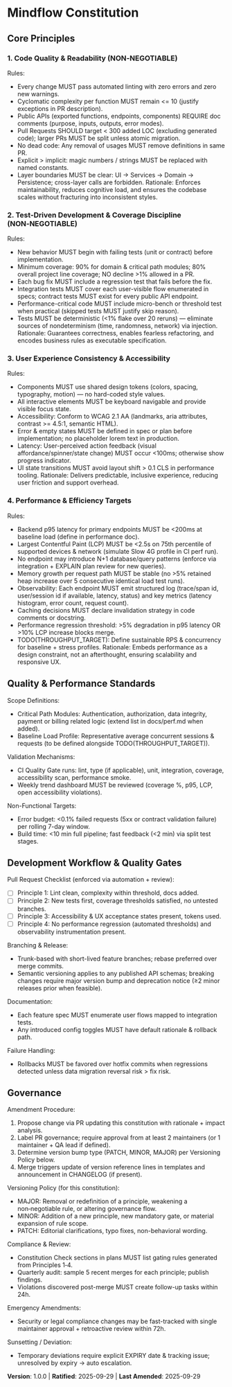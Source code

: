 <!--
Sync Impact Report
Version change: N/A (template) → 1.0.0
Modified principles: (initial adoption)
Added sections: Core Principles (4 defined), Quality & Performance Standards, Development Workflow & Quality Gates, Governance
Removed sections: Placeholder Principle 5 block (template unused)
Templates requiring updates:
 - .specify/templates/plan-template.md ✅ updated version reference
 - .specify/templates/tasks-template.md ✅ categories expanded (UX, Performance)
 - .specify/templates/spec-template.md ✅ no change needed (already aligned)
Follow-up TODOs:
 - TODO(THROUGHPUT_TARGET): Define baseline requests/sec & concurrency assumptions for performance Principle 4.
-->

# Mindflow Constitution

## Core Principles

### 1. Code Quality & Readability (NON‑NEGOTIABLE)
Rules:
- Every change MUST pass automated linting with zero errors and zero new warnings.
- Cyclomatic complexity per function MUST remain <= 10 (justify exceptions in PR description).
- Public APIs (exported functions, endpoints, components) REQUIRE doc comments (purpose, inputs, outputs, error modes).
- Pull Requests SHOULD target < 300 added LOC (excluding generated code); larger PRs MUST be split unless atomic migration.
- No dead code: Any removal of usages MUST remove definitions in same PR.
- Explicit > implicit: magic numbers / strings MUST be replaced with named constants.
- Layer boundaries MUST be clear: UI → Services → Domain → Persistence; cross-layer calls are forbidden.
Rationale: Enforces maintainability, reduces cognitive load, and ensures the codebase scales without fracturing into inconsistent styles.

### 2. Test-Driven Development & Coverage Discipline (NON‑NEGOTIABLE)
Rules:
- New behavior MUST begin with failing tests (unit or contract) before implementation.
- Minimum coverage: 90% for domain & critical path modules; 80% overall project line coverage; NO decline >1% allowed in a PR.
- Each bug fix MUST include a regression test that fails before the fix.
- Integration tests MUST cover each user-visible flow enumerated in specs; contract tests MUST exist for every public API endpoint.
- Performance-critical code MUST include micro-bench or threshold test when practical (skipped tests MUST justify skip reason).
- Tests MUST be deterministic (<1% flake over 20 reruns) — eliminate sources of nondeterminism (time, randomness, network) via injection.
Rationale: Guarantees correctness, enables fearless refactoring, and encodes business rules as executable specification.

### 3. User Experience Consistency & Accessibility
Rules:
- Components MUST use shared design tokens (colors, spacing, typography, motion) — no hard-coded style values.
- All interactive elements MUST be keyboard navigable and provide visible focus state.
- Accessibility: Conform to WCAG 2.1 AA (landmarks, aria attributes, contrast >= 4.5:1, semantic HTML).
- Error & empty states MUST be defined in spec or plan before implementation; no placeholder lorem text in production.
- Latency: User-perceived action feedback (visual affordance/spinner/state change) MUST occur <100ms; otherwise show progress indicator.
- UI state transitions MUST avoid layout shift > 0.1 CLS in performance tooling.
Rationale: Delivers predictable, inclusive experience, reducing user friction and support overhead.

### 4. Performance & Efficiency Targets
Rules:
- Backend p95 latency for primary endpoints MUST be <200ms at baseline load (define in performance doc).
- Largest Contentful Paint (LCP) MUST be <2.5s on 75th percentile of supported devices & network (simulate Slow 4G profile in CI perf run).
- No endpoint may introduce N+1 database/query patterns (enforce via integration + EXPLAIN plan review for new queries).
- Memory growth per request path MUST be stable (no >5% retained heap increase over 5 consecutive identical load test runs).
- Observability: Each endpoint MUST emit structured log (trace/span id, user/session id if available, latency, status) and key metrics (latency histogram, error count, request count).
- Caching decisions MUST declare invalidation strategy in code comments or docstring.
- Performance regression threshold: >5% degradation in p95 latency OR >10% LCP increase blocks merge.
- TODO(THROUGHPUT_TARGET): Define sustainable RPS & concurrency for baseline + stress profiles.
Rationale: Embeds performance as a design constraint, not an afterthought, ensuring scalability and responsive UX.

## Quality & Performance Standards
Scope Definitions:
- Critical Path Modules: Authentication, authorization, data integrity, payment or billing related logic (extend list in docs/perf.md when added).
- Baseline Load Profile: Representative average concurrent sessions & requests (to be defined alongside TODO(THROUGHPUT_TARGET)).

Validation Mechanisms:
- CI Quality Gate runs: lint, type (if applicable), unit, integration, coverage, accessibility scan, performance smoke.
- Weekly trend dashboard MUST be reviewed (coverage %, p95, LCP, open accessibility violations).

Non-Functional Targets:
- Error budget: <0.1% failed requests (5xx or contract validation failure) per rolling 7-day window.
- Build time: <10 min full pipeline; fast feedback (<2 min) via split test stages.

## Development Workflow & Quality Gates
Pull Request Checklist (enforced via automation + review):
- [ ] Principle 1: Lint clean, complexity within threshold, docs added.
- [ ] Principle 2: New tests first, coverage thresholds satisfied, no untested branches.
- [ ] Principle 3: Accessibility & UX acceptance states present, tokens used.
- [ ] Principle 4: No performance regression (automated thresholds) and observability instrumentation present.

Branching & Release:
- Trunk-based with short-lived feature branches; rebase preferred over merge commits.
- Semantic versioning applies to any published API schemas; breaking changes require major version bump and deprecation notice (≥2 minor releases prior when feasible).

Documentation:
- Each feature spec MUST enumerate user flows mapped to integration tests.
- Any introduced config toggles MUST have default rationale & rollback path.

Failure Handling:
- Rollbacks MUST be favored over hotfix commits when regressions detected unless data migration reversal risk > fix risk.

## Governance
Amendment Procedure:
1. Propose change via PR updating this constitution with rationale + impact analysis.
2. Label PR governance; require approval from at least 2 maintainers (or 1 maintainer + QA lead if defined).
3. Determine version bump type (PATCH, MINOR, MAJOR) per Versioning Policy below.
4. Merge triggers update of version reference lines in templates and announcement in CHANGELOG (if present).

Versioning Policy (for this constitution):
- MAJOR: Removal or redefinition of a principle, weakening a non‑negotiable rule, or altering governance flow.
- MINOR: Addition of a new principle, new mandatory gate, or material expansion of rule scope.
- PATCH: Editorial clarifications, typo fixes, non-behavioral wording.

Compliance & Review:
- Constitution Check sections in plans MUST list gating rules generated from Principles 1‑4.
- Quarterly audit: sample 5 recent merges for each principle; publish findings.
- Violations discovered post-merge MUST create follow-up tasks within 24h.

Emergency Amendments:
- Security or legal compliance changes may be fast-tracked with single maintainer approval + retroactive review within 72h.

Sunsetting / Deviation:
- Temporary deviations require explicit EXPIRY date & tracking issue; unresolved by expiry → auto escalation.

**Version**: 1.0.0 | **Ratified**: 2025-09-29 | **Last Amended**: 2025-09-29